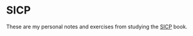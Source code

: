 # SICP

These are my personal notes and exercises from studying the [SICP](https://mitpress.mit.edu/sicp/full-text/book/book.html) book.
